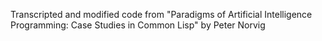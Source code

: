 Transcripted and modified code from "Paradigms of Artificial Intelligence Programming: Case Studies in Common Lisp" by Peter Norvig